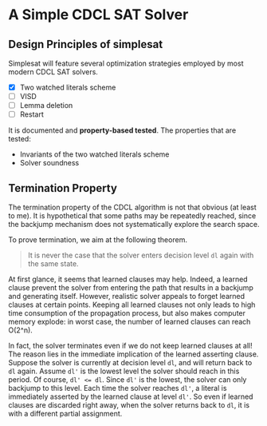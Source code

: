 # A Simple CDCL SAT Solver

## Design Principles of simplesat
Simplesat will feature several optimization strategies employed by most modern CDCL SAT solvers.
- [x] Two watched literals scheme
- [ ] VISD
- [ ] Lemma deletion
- [ ] Restart

It is documented and **property-based tested**. The properties that are tested:
* Invariants of the two watched literals scheme
* Solver soundness


## Termination Property
The termination property of the CDCL algorithm is not that obvious (at least to me). It is hypothetical that some paths may be repeatedly reached, since the backjump mechanism does not systematically explore the search space.

To prove termination, we aim at the following theorem.

> It is never the case that the solver enters decision level `dl` again with the same state.

At first glance, it seems that learned clauses may help. Indeed, a learned clause prevent the solver from entering the path that results in a backjump and generating itself. However, realistic solver appeals to forget learned clauses at certain points. Keeping all learned clauses not only leads to high time consumption of the propagation process, but also makes computer memory explode: in worst case, the number of learned clauses can reach O(2^n).

In fact, the solver terminates even if we do not keep learned clauses at all! The reason lies in the immediate implication of the learned asserting clause. Suppose the solver is currently at decision level `dl`, and will return back to `dl` again. Assume `dl'` is the lowest level the solver should reach in this period. Of course, `dl' <= dl`. Since `dl'` is the lowest, the solver can only backjump to this level. Each time the solver reaches `dl'`, a literal is immediately asserted by the learned clause at level `dl'`. So even if learned clauses are discarded right away, when the solver returns back to `dl`, it is with a different partial assignment.